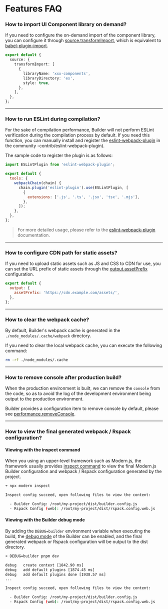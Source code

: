 # Features FAQ

### How to import UI Component library on demand?

If you need to configure the on-demand import of the component library, you can configure it through [source.transformImport](/api/config-source.html#sourcetransformimport), which is equivalent to [babel-plugin-import](https://www.npmjs.com/package/babel-plugin-import).

```ts
export default {
  source: {
    transformImport: [
      {
        libraryName: 'xxx-components',
        libraryDirectory: 'es',
        style: true,
      },
    ],
  },
};
```

---

### How to run ESLint during compilation?

For the sake of compilation performance, Builder will not perform ESLint verification during the compilation process by default. If you need this function, you can manually install and register the [eslint-webpack-plugin](https://github.com/webpack) in the community -contrib/eslint-webpack-plugin).

The sample code to register the plugin is as follows:

```js
import ESLintPlugin from 'eslint-webpack-plugin';

export default {
  tools: {
    webpackChain(chain) {
      chain.plugin('eslint-plugin').use(ESLintPlugin, [
        {
          extensions: ['.js', '.ts', '.jsx', 'tsx', '.mjs'],
        },
      ]);
    },
  },
};
```

> For more detailed usage, please refer to the [eslint-webpack-plugin](https://github.com/webpack-contrib/eslint-webpack-plugin) documentation.

---

### How to configure CDN path for static assets?

If you need to upload static assets such as JS and CSS to CDN for use, you can set the URL prefix of static assets through the [output.assetPrefix](/api/config-output.html#outputassetprefix) configuration.

```js
export default {
  output: {
    assetPrefix: 'https://cdn.example.com/assets/',
  },
};
```

---

### How to clear the webpack cache?

By default, Builder's webpack cache is generated in the `./node_modules/.cache/webpack` directory.

If you need to clear the local webpack cache, you can execute the following command:

```bash
rm -rf ./node_modules/.cache
```

---

### How to remove console after production build?

When the production environment is built, we can remove the `console` from the code, so as to avoid the log of the development environment being output to the production environment.

Builder provides a configuration item to remove console by default, please see [performance.removeConsole](/en/api/config-performance.html#performanceremoveconsole).

---

### How to view the final generated webpack / Rspack configuration?

#### Viewing with the inspect command

When you using an upper-level framework such as Modern.js, the framework usually provides [inspect command](https://modernjs.dev/en/apis/app/commands.html) to view the final Modern.js Builder configuration and webpack / Rspack configuration generated by the project.

```bash
➜ npx modern inspect

Inspect config succeed, open following files to view the content:

  - Builder Config: /root/my-project/dist/builder.config.js
  - Rspack Config (web): /root/my-project/dist/rspack.config.web.js
```

#### Viewing with the Builder debug mode

By adding the `DEBUG=builder` environment variable when executing the build, the [debug mode](/guide/debug/debug-mode.html) of the Builder can be enabled, and the final generated webpack or Rspack configuration will be output to the dist directory.

```bash
➜ DEBUG=builder pnpm dev

debug   create context [1842.90 ms]
debug   add default plugins [1874.45 ms]
debug   add default plugins done [1938.57 ms]
...

Inspect config succeed, open following files to view the content:

  - Builder Config: /root/my-project/dist/builder.config.js
  - Rspack Config (web): /root/my-project/dist/rspack.config.web.js
```
